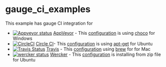 # gauge_ci_examples
This example has gauge CI integration for
- [![Appveyor status](https://ci.appveyor.com/api/projects/status/l16toovjn317ux25?svg=true)](https://ci.appveyor.com/project/sguptatw/ci-setup) [AppVeyor](https://www.appveyor.com/) - This [configuration](https://github.com/getgauge-examples/ci-setup/blob/master/appveyor.yml) is using [choco](https://chocolatey.org/) for Windows
- [![CircleCI](https://circleci.com/gh/getgauge-examples/ci-setup.svg?style=svg)](https://circleci.com/gh/getgauge-examples/ci-setup) [Circle CI](https://circleci.com/)- This [configuration](https://github.com/getgauge-examples/ci-setup/blob/master/circle.yml) is using [apt-get](https://wiki.debian.org/apt-get) for Ubuntu
- [![Travis Status](https://travis-ci.org/getgauge-examples/ci-setup.svg?branch=master)](https://travis-ci.org/getgauge-examples/ci-setup) [Travis](https://travis-ci.org/) - This [configuration](https://github.com/getgauge-examples/ci-setup/blob/master/.travis.yml) using [brew](https://brew.sh/) for for Mac
- [![wercker status](https://app.wercker.com/status/9996c1527008205261934a553f94ea1e/s/master "wercker status")](https://app.wercker.com/project/byKey/9996c1527008205261934a553f94ea1e) [Wercker](http://www.wercker.com/) - This [configuration](https://github.com/getgauge-examples/ci-setup/blob/master/wercker.yml) is installing from zip file for Ubuntu
